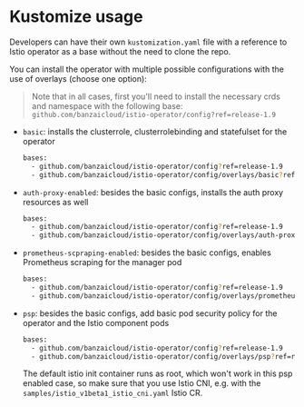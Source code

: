 # Kustomize usage

Developers can have their own `kustomization.yaml` file with a reference to Istio operator as a base without the need to clone the repo.

You can install the operator with multiple possible configurations with the use of overlays (choose one option):

> Note that in all cases, first you'll need to install the necessary crds and namespace with the following base: `github.com/banzaicloud/istio-operator/config?ref=release-1.9`

- `basic`: installs the clusterrole, clusterrolebinding and statefulset for the operator

    ```bash
    bases:
      - github.com/banzaicloud/istio-operator/config?ref=release-1.9
      - github.com/banzaicloud/istio-operator/config/overlays/basic?ref=release-1.9
    ```

- `auth-proxy-enabled`: besides the basic configs, installs the auth proxy resources as well

    ```bash
    bases:
      - github.com/banzaicloud/istio-operator/config?ref=release-1.9
      - github.com/banzaicloud/istio-operator/config/overlays/auth-proxy-enabled?ref=release-1.9
    ```

- `prometheus-scpraping-enabled`: besides the basic configs, enables Prometheus scraping for the manager pod

    ```bash
    bases:
      - github.com/banzaicloud/istio-operator/config?ref=release-1.9
      - github.com/banzaicloud/istio-operator/config/overlays/prometheus-scpraping-enabled?ref=release-1.9
    ```

- `psp`: besides the basic configs, add basic pod security policy for the operator and the Istio component pods

    ```bash
    bases:
      - github.com/banzaicloud/istio-operator/config?ref=release-1.9
      - github.com/banzaicloud/istio-operator/config/overlays/psp?ref=release-1.9
    ```

    The default istio init container runs as root, which won't work in this psp enabled case, so make sure that you use Istio CNI, e.g. with the `samples/istio_v1beta1_istio_cni.yaml` Istio CR.
